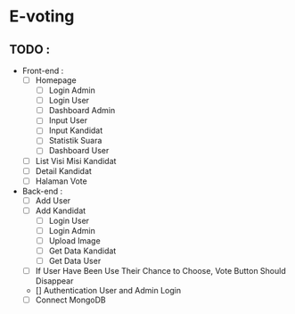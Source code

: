 # E-voting

## TODO :
* Front-end :
  - [ ] Homepage 
	- [ ] Login Admin
	- [ ] Login User
	- [ ] Dashboard Admin
	- [ ] Input User
	- [ ] Input Kandidat
	- [ ] Statistik Suara
	- [ ] Dashboard User 
  - [ ] List Visi Misi Kandidat
  - [ ] Detail Kandidat
  - [ ] Halaman Vote
	
* Back-end :
	- [ ] Add User
  - [ ] Add Kandidat
	- [ ] Login User
	- [ ] Login Admin
	- [ ] Upload Image
	- [ ] Get Data Kandidat
	- [ ] Get Data User
  - [ ] If User Have Been Use Their Chance to Choose, Vote Button Should Disappear
  - [] Authentication User and Admin Login
  - [ ] Connect MongoDB
